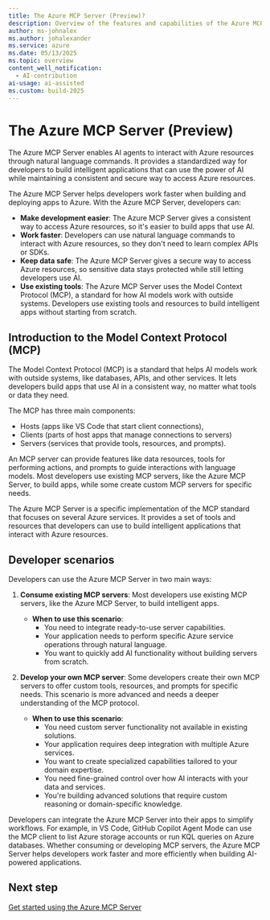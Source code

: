 ```yaml
---
title: The Azure MCP Server (Preview)?
description: Overview of the features and capabilities of the Azure MCP Server that helps developers be more productive when building and deploying apps to Azure.
author: ms-johnalex
ms.author: johalexander
ms.service: azure
ms.date: 05/13/2025
ms.topic: overview 
content_well_notification: 
  - AI-contribution
ai-usage: ai-assisted
ms.custom: build-2025
---
```


# The Azure MCP Server (Preview)

The Azure MCP Server enables AI agents to interact with Azure resources through natural language commands. It provides a standardized way for developers to build intelligent applications that can use the power of AI while maintaining a consistent and secure way to access Azure resources.

The Azure MCP Server helps developers work faster when building and deploying apps to Azure. With the Azure MCP Server, developers can:

- **Make development easier**: The Azure MCP Server gives a consistent way to access Azure resources, so it's easier to build apps that use AI.
- **Work faster**: Developers can use natural language commands to interact with Azure resources, so they don't need to learn complex APIs or SDKs.
- **Keep data safe**: The Azure MCP Server gives a secure way to access Azure resources, so sensitive data stays protected while still letting developers use AI.
- **Use existing tools**: The Azure MCP Server uses the Model Context Protocol (MCP), a standard for how AI models work with outside systems. Developers use existing tools and resources to build intelligent apps without starting from scratch.

## Introduction to the Model Context Protocol (MCP)

The Model Context Protocol (MCP) is a standard that helps AI models work with outside systems, like databases, APIs, and other services. It lets developers build apps that use AI in a consistent way, no matter what tools or data they need.

The MCP has three main components:

 - Hosts (apps like VS Code that start client connections), 
 - Clients (parts of host apps that manage connections to servers)
 - Servers (services that provide tools, resources, and prompts). 

An MCP server can provide features like data resources, tools for performing actions, and prompts to guide interactions with language models. Most developers use existing MCP servers, like the Azure MCP Server, to build apps, while some create custom MCP servers for specific needs.

The Azure MCP Server is a specific implementation of the MCP standard that focuses on several Azure services. It provides a set of tools and resources that developers can use to build intelligent applications that interact with Azure resources.

## Developer scenarios

Developers can use the Azure MCP Server in two main ways:

1. **Consume existing MCP servers**: Most developers use existing MCP servers, like the Azure MCP Server, to build intelligent apps.

   - **When to use this scenario**:
     - You need to integrate ready-to-use server capabilities.
     - Your application needs to perform specific Azure service operations through natural language.
     - You want to quickly add AI functionality without building servers from scratch.

2. **Develop your own MCP server**: Some developers create their own MCP servers to offer custom tools, resources, and prompts for specific needs. This scenario is more advanced and needs a deeper understanding of the MCP protocol.

    - **When to use this scenario**:
      - You need custom server functionality not available in existing solutions.
      - Your application requires deep integration with multiple Azure services.
      - You want to create specialized capabilities tailored to your domain expertise.
      - You need fine-grained control over how AI interacts with your data and services.
      - You're building advanced solutions that require custom reasoning or domain-specific knowledge.

Developers can integrate the Azure MCP Server into their apps to simplify workflows. For example, in VS Code, GitHub Copilot Agent Mode can use the MCP client to list Azure storage accounts or run KQL queries on Azure databases. Whether consuming or developing MCP servers, the Azure MCP Server helps developers work faster and more efficiently when building AI-powered applications.

## Next step

[Get started using the Azure MCP Server](./get-started.md)